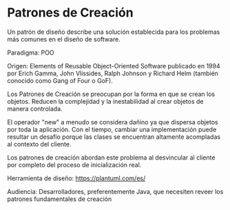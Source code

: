 # Patrones de Creación
Un patrón de diseño describe una solución establecida para los problemas más comunes en el diseño de software. 

Paradigma: POO

Origen: Elements of Reusable Object-Oriented Software publicado en 1994 por Erich Gamma, John Vlissides, Ralph Johnson y Richard Helm (también conocido como Gang of Four o GoF).

Los Patrones de Creación se preocupan por la forma en que se crean los objetos. Reducen la complejidad y la inestabilidad al crear objetos de manera controlada.

El operador "new" a menudo se considera dañino ya que dispersa objetos por toda la aplicación. Con el tiempo, cambiar una implementación puede resultar un desafío porque las clases se encuentran altamente acompladas al contexto del cliente.

Los patrones de creación abordan este problema al desvincular al cliente por completo del proceso de inicialización real.

Herramienta de diseño: https://plantuml.com/es/

Audiencia: Desarrolladores, preferentemente Java, que necesiten reveer los patrones fundamentales de creación 
